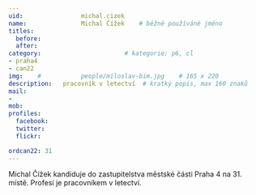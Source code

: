 ```yaml
---
uid:                michal.cizek
name:               Michal Čížek 	# běžně používáné jméno
titles:
  before:
  after:
category:                       # kategorie: p6, cl
- praha4
- can22
img: 	#	        people/miloslav-bim.jpg    # 165 x 220
description:   pracovník v letectví  # kratký popis, max 160 znaků
mail:
- 
mob:			
profiles:
  facebook:
  twitter: 
  flickr: 

ordcan22: 31
---
```


Michal Čížek kandiduje do zastupitelstva městské části Praha 4 na 31. místě. Profesí je pracovníkem v letectví.
